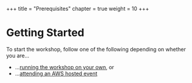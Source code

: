 +++
title = "Prerequisites"
chapter = true
weight = 10
+++

# Getting Started
To start the workshop, follow one of the following depending on whether you are...

* ...[running the workshop on your own](self_paced.html), or
* ...[attending an AWS hosted event](aws_event.html)


